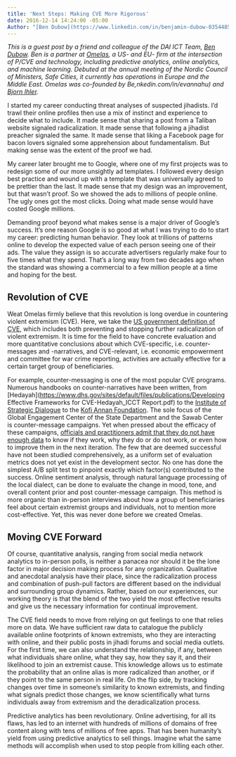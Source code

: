 ```yaml
---
title: 'Next Steps: Making CVE More Rigorous'
date: 2016-12-14 14:24:00 -05:00
Author: "[Ben Dubow](https://www.linkedin.com/in/benjamin-dubow-03544851)"
---
```


*This is a guest post by a friend and colleague of the DAI ICT Team, [Ben Dubow](https://www.linkedin.com/in/benjamin-dubow-03544851). Ben is a partner at [Omelas](https://omelas.co/), a US- and EU- firm at the intersection of P/CVE and technology, including predictive analytics, online analytics, and machine learning. Debuted at the annual meeting of the Nordic Council of Ministers, Safe Cities, it currently has operations in Europe and the Middle East. Omelas was co-founded by Be,nkedin.com/in/evannahu) and [Bjorn Ihler](https://www.linkedin.com/in/bjornih).*

I started my career conducting threat analyses of suspected jihadists. I’d trawl their online profiles then use a mix of instinct and experience to decide what to include. It made sense that sharing a post from a Taliban website signaled radicalization. It made sense that following a jihadist preacher signaled the same. It made sense that liking a Facebook page for bacon lovers signaled some apprehension about fundamentalism. But making sense was the extent of the proof we had.

My career later brought me to Google, where one of my first projects was to redesign some of our more unsightly ad templates. I followed every design best practice and wound up with a template that was universally agreed to be prettier than the last. It made sense that my design was an improvement, but that wasn’t proof. So we showed the ads to millions of people online. The ugly ones got the most clicks. Doing what made sense would have costed Google millions.

Demanding proof beyond what makes sense is a major driver of Google’s success. It’s one reason Google is so good at what I was trying to do to start my career: predicting human behavior. They look at trillions of patterns online to develop the expected value of each person seeing one of their ads. The value they assign is so accurate advertisers regularly make four to five times what they spend. That’s a long way from two decades ago when the standard was showing a commercial to a few million people at a time and hoping for the best.

## Revolution of CVE 

Weat Omelas firmly believe that this revolution is long overdue in countering violent extremism (CVE). Here, we take the [US government definition of CVE](http://www.state.gov/documents/organization/257913.pdf), which includes both preventing and stopping further radicalization of violent extremism. It is time for the field to have concrete evaluation and more quantitative conclusions about which CVE-specific, i.e. counter-messages and -narratives, and CVE-relevant, i.e. economic empowerment and committee for war crime reporting, activities are actually effective for a certain target group of beneficiaries. 

For example, counter-messaging is one of the most popular CVE programs. Numerous handbooks on counter-narratives have been written, from [Hedayah](https://www.dhs.gov/sites/default/files/publications/Developing Effective Frameworks for CVE-Hedayah_ICCT Report.pdf) to the [Institute of Strategic Dialogue](http://www.strategicdialogue.org/wp-content/uploads/2016/06/Counter-narrative-Handbook_1.pdf) to the [Kofi Annan Foundation](http://www.wired.co.uk/article/kofi-annan-countering-isis-extremism-online). The sole focus of the Global Engagement Center of the State Department and the Sawab Center is counter-message campaigns. Yet when pressed about the efficacy of these campaigns, [officials and practitioners admit that they do not have enough data](https://www.brookings.edu/blog/markaz/2015/06/17/experts-weigh-in-can-the-united-states-counter-isis-propaganda/) to know if they work, why they do or do not work, or even how to improve them in the next iteration.  The few that are deemed successful have not been studied comprehensively, as a uniform set of evaluation metrics does not yet exist in the development sector. No one has done the simplest A/B split test to pinpoint exactly which factor(s) contributed to the success. Online sentiment analysis, through natural language processing of the local dialect, can be done to evaluate the change in mood, tone, and overall content prior and post counter-message campaign. This method is more organic than in-person interviews about how a group of beneficiaries feel about certain extremist groups and individuals, not to mention more cost-effective. Yet, this was never done before we created Omelas.

## Moving CVE Forward

Of course, quantitative analysis, ranging from social media network analytics to in-person polls, is neither a panacea nor should it be the lone factor in major decision making process for any organization. Qualitative and anecdotal analysis have their place, since the radicalization process and combination of push-pull factors are different based on the individual and surrounding group dynamics. Rather, based on our experiences, our working theory is that the blend of the two yield the most effective results and give us the necessary information for continual improvement. 

The CVE field needs to move from relying on gut feelings to one that relies more on data. We have sufficient raw data to catalogue the publicly available online footprints of known extremists, who they are interacting with online, and their public posts in jihadi forums and social media outlets. For the first time, we can also understand the relationship, if any, between what individuals share online, what they say, how they say it, and their likelihood to join an extremist cause. This knowledge allows us to estimate the probability that an online alias is more radicalized than another, or if they point to the same person in real life. On the flip side, by tracking changes over time in someone’s similarity to known extremists, and finding what signals predict those changes, we know scientifically what turns individuals away from extremism and the deradicalization process. 

Predictive analytics has been revolutionary. Online advertising, for all its flaws, has led to an internet with hundreds of millions of domains of free content along with tens of millions of free apps. That has been humanity’s yield from using predictive analytics to sell things. Imagine what the same methods will accomplish when used to stop people from killing each other. 